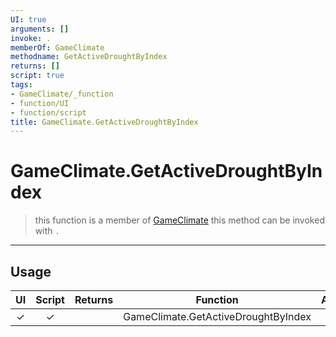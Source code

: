 ```yaml
---
UI: true
arguments: []
invoke: .
memberOf: GameClimate
methodname: GetActiveDroughtByIndex
returns: []
script: true
tags:
- GameClimate/_function
- function/UI
- function/script
title: GameClimate.GetActiveDroughtByIndex
---
```

# GameClimate.GetActiveDroughtByIndex
> this function is a member of [GameClimate](civ-6/lua/GameClimate.md)
> this method can be invoked with `.`
-----
## Usage
|  UI | Script | Returns | Function | Arguments |
|:---:|:------:|-------:|:--------:|:---------|
|✓|✓||GameClimate.GetActiveDroughtByIndex||
